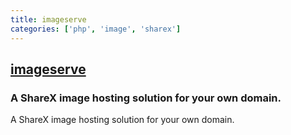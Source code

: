 ```yaml
---
title: imageserve
categories: ['php', 'image', 'sharex']
---
```

## [imageserve](https://github.com/aerouk/imageserve)

### A ShareX image hosting solution for your own domain.

A ShareX image hosting solution for your own domain.
